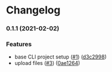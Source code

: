 # Changelog

### 0.1.1 (2021-02-02)


### Features

* base CLI project setup ([#1](https://www.github.com/vojtechsimetka/swarm-cli/issues/1)) ([d3c2998](https://www.github.com/vojtechsimetka/swarm-cli/commit/d3c299863c344e9305288cb0f2d48e1436b7bdf7))
* upload files ([#3](https://www.github.com/vojtechsimetka/swarm-cli/issues/3)) ([0ae1264](https://www.github.com/vojtechsimetka/swarm-cli/commit/0ae1264379c035f31b4408df88441a83b0634f9c))
